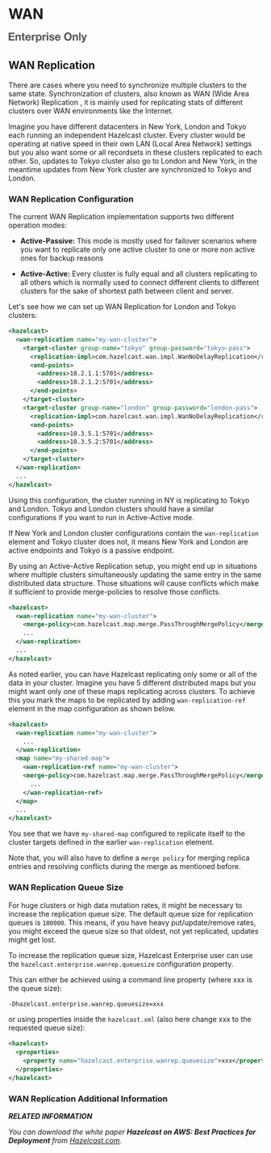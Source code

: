 # WAN

![](images/enterprise-onlycopy.jpg)

## WAN Replication

There are cases where you need to synchronize multiple clusters to the same state. Synchronization of clusters, also known as
WAN (Wide Area Network) Replication , it is mainly used for replicating stats of different clusters over WAN environments like
the Internet. 

Imagine you have different datacenters in New York, London and Tokyo each running an independent Hazelcast cluster. Every cluster
would be operating at native speed in their own LAN (Local Area Network) settings but you also want some or all recordsets in
these clusters replicated to each other. So, updates to Tokyo cluster also go to London and New York, in the meantime updates
from New York cluster are synchronized to Tokyo and London.

### WAN Replication Configuration

The current WAN Replication implementation supports two different operation modes: 

- **Active-Passive:** This mode is mostly used for failover scenarios where you want to replicate only one active cluster to one
  or more non active ones for backup reasons

- **Active-Active:** Every cluster is fully equal and all clusters replicating to all others which is normally used to connect
  different clients to different clusters for the sake of shortest path between client and server.

Let's see how we can set up WAN Replication for London and Tokyo clusters:

```xml
<hazelcast>
  <wan-replication name="my-wan-cluster">
    <target-cluster group-name="tokyo" group-password="tokyo-pass">
      <replication-impl>com.hazelcast.wan.impl.WanNoDelayReplication</replication-impl>
      <end-points>
        <address>10.2.1.1:5701</address>
        <address>10.2.1.2:5701</address>
      </end-points>
    </target-cluster>
    <target-cluster group-name="london" group-password="london-pass">
      <replication-impl>com.hazelcast.wan.impl.WanNoDelayReplication</replication-impl>
      <end-points>
        <address>10.3.5.1:5701</address>
        <address>10.3.5.2:5701</address>
      </end-points>
    </target-cluster>
  </wan-replication>
  ...
</hazelcast>
```

Using this configuration, the cluster running in NY is replicating to Tokyo and London. Tokyo and London clusters should
have a similar configurations if you want to run in Active-Active mode.

If New York and London cluster configurations contain the `wan-replication` element and Tokyo cluster does not, it means
New York and London are active endpoints and Tokyo is a passive endpoint.

By using an Active-Active Replication setup, you might end up in situations where multiple clusters simultaneously updating the same
entry in the same distributed data structure. Those situations will cause conflicts which make it sufficient to provide
merge-policies to resolve those conflicts. 

```xml
<hazelcast>
  <wan-replication name="my-wan-cluster">
    <merge-policy>com.hazelcast.map.merge.PassThroughMergePolicy</merge-policy>
    ...
  </wan-replication>
  ...
</hazelcast>
```

As noted earlier, you can have Hazelcast replicating only some or all of the data in your cluster. Imagine you have 5 different
distributed maps but you might want only one of these maps replicating across clusters. To achieve this you mark the maps to be
replicated by adding `wan-replication-ref` element in the map configuration as shown below.

```xml
<hazelcast>
  <wan-replication name="my-wan-cluster">
    ...
  </wan-replication>
  <map name="my-shared-map">
    <wan-replication-ref name="my-wan-cluster">
    <merge-policy>com.hazelcast.map.merge.PassThroughMergePolicy</merge-policy>
      ...
    </wan-replication-ref>
  </map>
  ...
</hazelcast>
```

You see that we have `my-shared-map` configured to replicate itself to the cluster targets defined in the earlier
`wan-replication` element.

Note that, you will also have to define a `merge policy` for merging replica entries and resolving conflicts during the merge
as mentioned before.

### WAN Replication Queue Size
For huge clusters or high data mutation rates, it might be necessary to increase the replication queue size. The default queue
size for replication queues is `100000`. This means, if you have heavy put/update/remove rates, you might exceed the queue size
so that oldest, not yet replicated, updates might get lost.
 
To increase the replication queue size, Hazelcast Enterprise user can use the `hazelcast.enterprise.wanrep.queuesize`
configuration property.

This can either be achieved using a command line property (where xxx is the queue size):

```xml
-Dhazelcast.enterprise.wanrep.queuesize=xxx
```

or using properties inside the `hazelcast.xml` (also here change xxx to the requested queue size):

```xml
<hazelcast>
  <properties>
    <property name="hazelcast.enterprise.wanrep.queuesize">xxx</property>
  </properties>
</hazelcast>
```

### WAN Replication Additional Information

***RELATED INFORMATION***

_You can download the white paper **Hazelcast on AWS: Best Practices for Deployment** from
[Hazelcast.com](http://hazelcast.com/resources/hazelcast-on-aws-best-practices-for-deployment/)._
